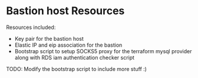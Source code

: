 # Bastion host Resources

Resources included:
* Key pair for the bastion host
* Elastic IP and eip association for the bastion
* Bootstrap script to setup SOCKS5 proxy for the terraform mysql provider along with RDS iam authentication checker script


TODO:
Modify the bootstrap script to include more stuff :)
